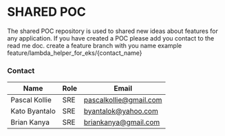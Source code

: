 # SHARED POC 

The shared POC repository is used to shared new ideas about features for any application. 
If you have created a POC please add you contact to the read me doc. create a feature branch with you name example feature/lambda_helper_for_eks/{contact_name}

### Contact

| Name          | Role | Email                  |
|---------------|------|------------------------|
| Pascal Kollie | SRE  | pascalkollie@gmail.com |
| Kato Byantalo | SRE  | byantalok@yahoo.com    |
| Brian Kanya   | SRE  | briankanya@gmail.com   |
